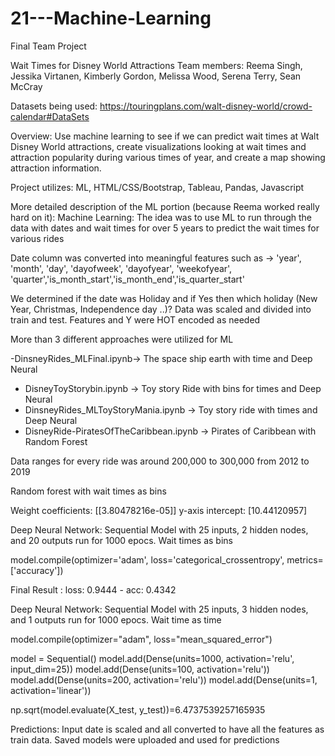 # 21---Machine-Learning
Final Team Project
  
 
  
  Wait Times for Disney World Attractions
Team members: Reema Singh, Jessika Virtanen, Kimberly Gordon, Melissa Wood, Serena Terry, Sean McCray


Datasets being used: https://touringplans.com/walt-disney-world/crowd-calendar#DataSets

Overview: Use machine learning to see if we can predict wait times at Walt Disney World attractions, create visualizations looking at wait times and attraction popularity during various times of year, and create a map showing attraction information. 

Project utilizes: ML, HTML/CSS/Bootstrap, Tableau, Pandas, Javascript

More detailed description of the ML portion (because Reema worked really hard on it):
Machine Learning: The idea was to use ML to run through the data with dates and wait times for over 5 years to predict the wait times for various rides

Date column was converted into meaningful features such as -> 'year', 'month', 'day', 'dayofweek', 'dayofyear', 'weekofyear', 'quarter','is_month_start','is_month_end','is_quarter_start'

We determined if the date was Holiday and if Yes then which holiday (New Year, Christmas, Independence day ..)? Data was scaled and divided into train and test. Features and Y were HOT encoded as needed

More than 3 different approaches were utilized for ML

 -DinsneyRides_MLFinal.ipynb->  The space ship earth with time  and Deep Neural
 - DisneyToyStorybin.ipynb -> Toy story Ride with bins for times  and Deep Neural
 - DinsneyRides_MLToyStoryMania.ipynb ->  Toy story ride with times and Deep Neural 
 - DisneyRide-PiratesOfTheCaribbean.ipynb -> Pirates of Caribbean with Random Forest
  
  Data ranges for every ride was around 200,000 to 300,000 from 2012 to 2019 

  

Random forest  with wait times as bins

Weight coefficients:  [[3.80478216e-05]]
y-axis intercept:  [10.44120957]

Deep Neural Network:  Sequential Model with 25  inputs, 2 hidden nodes, and 20 outputs run for 1000 epocs. Wait times as bins 

model.compile(optimizer='adam',
              loss='categorical_crossentropy',
              metrics=['accuracy'])

Final Result : loss: 0.9444 - acc: 0.4342

Deep Neural Network:  Sequential Model with 25  inputs, 3 hidden nodes, and 1 outputs run for 1000 epocs. Wait time as time

model.compile(optimizer="adam", loss="mean_squared_error")

model = Sequential()
model.add(Dense(units=1000, activation='relu', input_dim=25))
model.add(Dense(units=100, activation='relu'))
model.add(Dense(units=200, activation='relu'))
model.add(Dense(units=1, activation='linear'))

np.sqrt(model.evaluate(X_test, y_test))=6.4737539257165935


Predictions: Input date is scaled and all converted to have all the features as train data. Saved models were uploaded and used for predictions




